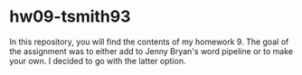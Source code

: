 # hw09-tsmith93
In this repository, you will find the contents of my homework 9. The goal of the assignment was to either add to Jenny Bryan's word pipeline or to make your own. I decided to go with the latter option. 


